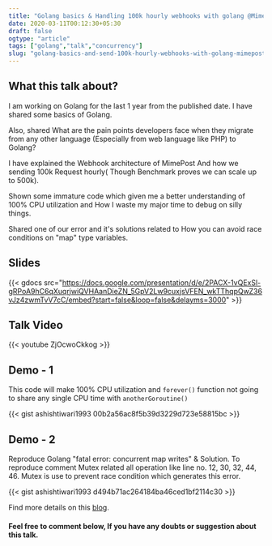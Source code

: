 ```yaml
---
title: "Golang basics & Handling 100k hourly webhooks with golang @MimePost"
date: 2020-03-11T00:12:30+05:30
draft: false
ogtype: "article"
tags: ["golang","talk","concurrency"]
slug: "golang-basics-and-send-100k-hourly-webhooks-with-golang-mimepost"
---
```


## What this talk about?

I am working on Golang for the last 1 year from the published date. I have shared some basics of Golang. 

Also, shared What are the pain points developers face when they migrate from any other language (Especially from web language like PHP) to Golang? 

I have explained the Webhook architecture of MimePost And how we sending 100k Request hourly( Though Benchmark proves we can scale up to 500k).

Shown some immature code which given me a better understanding of 100% CPU utilization and How I waste my major time to debug on silly things. 

Shared one of our error and it's solutions related to How you can avoid race conditions on "map" type variables.

## Slides

{{< gdocs src="https://docs.google.com/presentation/d/e/2PACX-1vQExSl-gRPoA9hC6qXuqrjwiQVHAanDieZN_5GpV2Lw9cuxjsVFEN_wkTThqpQwZ36vJz4zwmTvV7cC/embed?start=false&loop=false&delayms=3000" >}}


## Talk Video

{{< youtube ZjOcwoCkkog >}}


## Demo - 1 

This code will make 100% CPU utilization and `forever()` function not going to share any single CPU time with `anotherGoroutine()`

{{< gist ashishtiwari1993 00b2a56ac8f5b39d3229d723e58815bc >}}

## Demo - 2 

Reproduce Golang "fatal error: concurrent map writes" & Solution. To reproduce comment Mutex related all operation like line no. 12, 30, 32, 44, 46. Mutex is use to prevent race condition which generates this error.

{{< gist ashishtiwari1993 d494b71ac264184ba46ced1bf2114c30 >}}

Find more details on this [blog](https://ashish.one/blogs/fatal-error-concurrent-map-writes/).

#### Feel free to comment below, If you have any doubts or suggestion about this talk.

